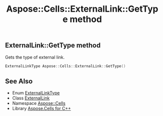 ﻿---
title: Aspose::Cells::ExternalLink::GetType method
linktitle: GetType
second_title: Aspose.Cells for C++ API Reference
description: 'Aspose::Cells::ExternalLink::GetType method. Gets the type of external link in C++.'
type: docs
weight: 600
url: /cpp/aspose.cells/externallink/gettype/
---
## ExternalLink::GetType method


Gets the type of external link.

```cpp
ExternalLinkType Aspose::Cells::ExternalLink::GetType()
```

## See Also

* Enum [ExternalLinkType](../../externallinktype/)
* Class [ExternalLink](../)
* Namespace [Aspose::Cells](../../)
* Library [Aspose.Cells for C++](../../../)
